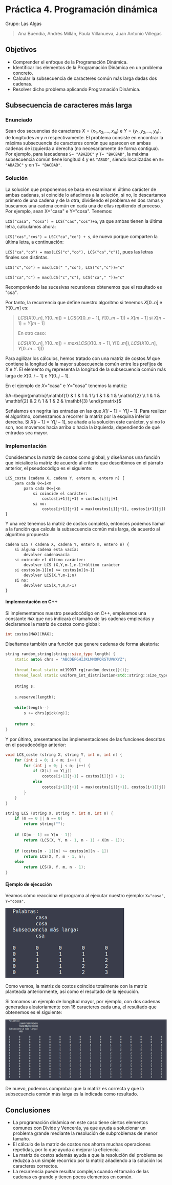 # Práctica 4. Programación dinámica

Grupo: Las Algas
> Ana Buendía, Andrés Millán, Paula Villanueva, Juan Antonio Villegas

## Objetivos

* Comprender el enfoque de la Programación Dinámica.
* Identificar los elementos de la Programación Dinámica en un problema concreto.
* Calcular la subsecuencia de caracteres común más larga dadas dos cadenas.
* Resolver dicho problema aplicando Programación Dinámica.

## Subsecuencia de caracteres más larga

### Enunciado

Sean dos secuencias de caracteres $X= (x_1, x_2, \dots , x_m)$ e $Y= (y_1, y_2, \dots , y_n)$, de longitudes $m$ y $n$ respectivamente. El problema consiste en encontrar la máxima subsecuencia de caracteres común que aparecen en ambas cadenas de izquierda a derecha (no necesariamente de forma contigua). Por ejemplo, para  lascadenas `S= "ABAZDC"` y `T= "BACBAD"`, la máxima subsecuencia común tiene longitud 4 y es `"ABAD"`, siendo localizadas en `S= "ABAZDC"` y en `T= "BACBAD"`.

### Solución

La solución que proponemos se basa en examinar el último carácter de ambas cadenas, si coincide lo añadimos a la solución, si no, lo descartamos primero de una cadena y de la otra, dividiendo el problema en dos ramas y buscamos una cadena común en cada una de ellas repitiendo el proceso. Por ejemplo, sean X="casa" e Y="cosa". Tenemos:

`LCS("casa", "cosa") = LCS("cas","cos")+a`​, ya que ambas tienen la última letra, calculamos ahora:

`LCS("cas","cos") = LSC("ca","co") + s​`, de nuevo porque comparten la última letra, a continuación:

`LCS("ca","co") = max(LCS("c","co"), LCS("ca","c"))`​, pues las letras finales son distintas.

`LCS("c","co") = max(LCS(" ","co"), LCS("c","c"))="c"​`

`LCS("ca","c") = max(LCS("c","c"), LCS("ca"," "))="c"​`

Recomponiendo las sucesivas recursiones obtenemos que el resultado es "csa​".

Por tanto, la recurrencia que define nuestro algoritmo si tenemos $X[0..n]$ e $Y[0..m]$ es:

> $LCS(X[0..n],Y[0..m])=LCS(X[0..n-1],Y[0..m-1])+X[m-1]$    si    $X[n-1]=Y[m-1]$
>
> En otro caso:
>
> $LCS(X[0..n],Y[0..m])=max(LCS(X[0..n-1],Y[0..m]),LCS(X[0..n],Y[0..m-1]))$

Para agilizar los cálculos, hemos tratado con una matriz de costos $M$ que contiene la longitud de la mayor subsecuencia común entre los prefijos de $X$ e $Y$. El elemento $m_{ij}$ representa la longitud de la subsecuencia común más larga de $X[0..i-1]$ e $Y[0..j-1]$.

En el ejemplo de $X$="casa"​ e $Y$="cosa" tenemos la matriz:

$A=\begin{pmatrix}\mathbf{1} & 1 & 1 & 1 \\ 1 & 1 & 1 & \mathbf{2} \\ 1 & 1 & \mathbf{2} & 2 \\ 1 & 1 & 2 & \mathbf{3} \end{pmatrix}$

Señalamos en negrita las entradas en las que $X[i-1]=Y[j-1]$. Para realizar el algoritmo, comenzamos a recorrer la matriz por la esquina inferior derecha. Si $X[i-1]=Y[j-1]$, se añade a la solución este carácter, y si no lo son, nos movemos hacia arriba o hacia la izquierda, dependiendo de qué entradas sea mayor.

### Implementación

Consideramos la matriz de costos como global, y diseñamos una función que inicialice la matriz de acuerdo al criterio que describimos en el párrafo anterior, el pseudocódigo es el siguiente:

```
LCS_coste (cadena X, cadena Y, entero m, entero n) {
    para cada 0<=i<m
        para cada 0<=j<n
            si coincide el carácter:
                costos[i+1][j+1] = costos[i][j]+1
            si no:
                costos[i+1][j+1] = max(costos[i][j+1], costos[i+1][j])
}
```

Y una vez tenemos la matriz de costos completa, entonces podemos llamar a la función que calcula la subsecuencia común más larga, de acuerdo al algoritmo propuesto:

```
cadena LCS ( cadena X, cadena Y, entero m, entero n) {
    si alguna cadena esta vacía:
        devolver cadenavacía
    si coincide el último carácter:
        devolver LCS (X,Y,m-1,n-1)+último carácter
    si costos[m-1][n] >= costos[m][n-1]
        devolver LCS(X,Y,m-1;n)
    si no:
        devolver LCS(X,Y,m,n-1)
}
```

#### Implementación en C++

Si implementamos nuestro pseudocódigo en C++, empleamos una constante `MAX` que nos indicará el tamaño de las cadenas empleadas y declaramos la matriz de costos como global:

```c++
int costos[MAX][MAX];
```

Diseñamos también una función que genere cadenas de forma aleatoria:

```c++
string random_string(string::size_type length) {
    static auto& chrs = "ABCDEFGHIJKLMNOPQRSTUVWXYZ";

    thread_local static mt19937 rg{random_device{}()};
    thread_local static uniform_int_distribution<std::string::size_type> pick(0, sizeof(chrs) - 2);

    string s;

    s.reserve(length);

    while(length--)
        s += chrs[pick(rg)];

    return s;
}
```

Y por último, presentamos las implementaciones de las funciones descritas en el pseudocódigo anterior:

```c++
void LCS_coste (string X, string Y, int m, int n) {
	for (int i = 0; i < m; i++) {
		for (int j = 0; j < n; j++) {
			if (X[i] == Y[j])
				costos[i+1][j+1] = costos[i][j] + 1;
			else
				costos[i+1][j+1] = max(costos[i][j+1], costos[i+1][j]);
		}
	}
}
```

```c++
string LCS (string X, string Y, int m, int n) {
	if (m == 0 || n == 0)
		return string("");

	if (X[m - 1] == Y[n - 1])
		return (LCS(X, Y, m - 1, n - 1) + X[m - 1]);

	if (costos[m - 1][n] >= costos[m][n - 1])
		return LCS(X, Y, m - 1, n);
	else
		return LCS(X, Y, m, n - 1);
}
```

#### Ejemplo de ejecución

Veamos cómo reacciona el programa al ejecutar nuestro ejemplo: `X="casa"`, `Y="cosa"`.

![CasaCosaEjecucion](./Imagen/CasaCosaEjecucion.png)

Como vemos, la matriz de costos coincide totalmente con la matriz planteada anteriormente, así como el resultado de la ejecución.

Si tomamos un ejemplo de longitud mayor, por ejemplo, con dos cadenas generadas aleatoriamente con 16 caracteres cada una, el resultado que obtenemos es el siguiente:

![EjemploGrande](./Imagen/EjemploGrande.png)

De nuevo, podemos comprobar que la matriz es correcta y que la subsecuencia común más larga es la indicada como resultado.

## Conclusiones

* La programación dinámica en este caso tiene ciertos elementos comunes con Divide y Vencerás, ya que ayuda a solucionar un problema grande mediante la resolución de subproblemas de menor tamaño.
* El cálculo de la matriz de costos nos ahorra muchas operaciones repetidas, por lo que ayuda a mejorar la eficiencia.
* La matriz de costos además ayuda a que la resolución del problema se reduzca a un simple recorrido por la matriz añadiendo a la solución los caracteres correctos.
* La recurrencia puede resultar compleja cuando el tamaño de las cadenas es grande y tienen pocos elementos en común.
